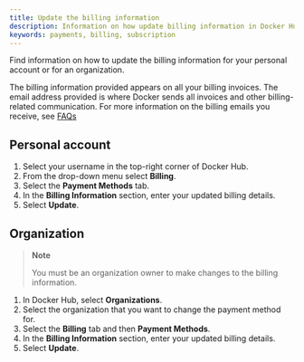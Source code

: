```yaml
---
title: Update the billing information
description: Information on how update billing information in Docker Hub
keywords: payments, billing, subscription
---
```


Find information on how to update the billing information for your personal account or for an organization. 

The billing information provided appears on all your billing invoices. The email address provided is where Docker sends all invoices and other billing-related communication. For more information on the billing emails you receive, see [FAQs](faqs.md#what-billing-related-emails-will-i-receive-from-docker-hub)

## Personal account

1. Select your username in the top-right corner of Docker Hub.
2. From the drop-down menu select **Billing**.
3. Select the **Payment Methods** tab. 
4. In the **Billing Information** section, enter your updated billing details. 
5. Select **Update**. 

## Organization 

> **Note**
>
> You must be an organization owner to make changes to the billing information.

1. In Docker Hub, select **Organizations**.
2. Select the organization that you want to change the payment method for. 
3. Select the **Billing** tab and then **Payment Methods**.
4. In the **Billing Information** section, enter your updated billing details. 
5. Select **Update**.
